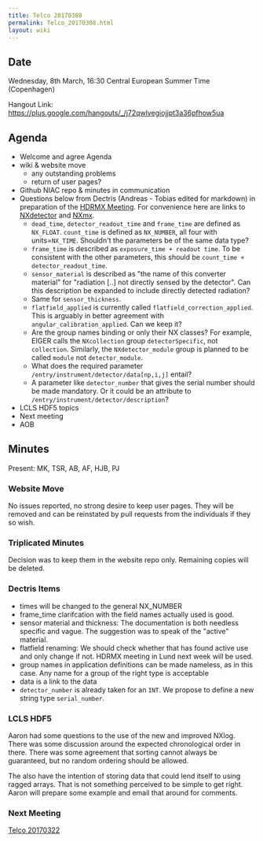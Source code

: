 ```yaml
---
title: Telco 20170308
permalink: Telco_20170308.html
layout: wiki
---
```


Date
----

Wednesday, 8th March, 16:30 Central European Summer Time (Copenhagen)

<!-- end of autogeneration -->

Hangout Link:
<https://plus.google.com/hangouts/_/j72qwlvegiojjpt3a36pfhow5ua>

Agenda
------

-   Welcome and agree Agenda
-   wiki & website move
    -   any outstanding problems
    -   return of user pages?
-   Github NIAC repo & minutes in communication
-   Questions below from Dectris (Andreas - Tobias edited for markdown) in preparation of the [HDRMX Meeting](https://indico.maxiv.lu.se/event/233/overview). For convenience here are links to [NXdetector](https://manual.nexusformat.org/classes/base_classes/NXdetector.html#nxdetector) and [NXmx](https://manual.nexusformat.org/classes/applications/NXmx.html#nxmx).
    *   `dead_time`, `detector_readout_time` and `frame_time` are defined as `NX_FLOAT`.  `count_time` is defined as `NX_NUMBER`, all four with units=`NX_TIME`.  Shouldn't the parameters be of the same data type?
    *   `frame_time` is described as `exposure_time + readout time`.  To be consistent with the other parameters, this should be `count_time + detector_readout_time`.
    *   `sensor_material` is described as "the name of this converter material" for "radiation [..] not directly sensed by the detector".  Can this description be expanded to include directly detected radiation?
    *   Same for `sensor_thickness`.
    *   `flatfield_applied` is currently called `flatfield_correction_applied`.  This is arguably in better agreement with `angular_calibration_applied`.  Can we keep it?
    *   Are the group names binding or only their NX classes?  For example, EIGER calls the `NXcollection` group `detectorSpecific`, not `collection`.  Similarly, the `NXdetector_module` group is planned to be called `module` not `detector_module`.
    *   What does the required parameter `/entry/instrument/detector/data[np,i,j]` entail?
    *   A parameter like `detector_number` that gives the serial number should be made mandatory.  Or it could be an attribute to `/entry/instrument/detector/description`?
-   LCLS HDF5 topics
-   Next meeting
-   AOB

Minutes
-------

Present: MK, TSR, AB, AF, HJB, PJ

### Website Move

No issues reported, no strong desire to keep user pages. They will be removed and can be reinstated by pull requests from the individuals if they so wish.

### Triplicated Minutes

Decision was to keep them in the website repo only. Remaining copies will be deleted.

### Dectris Items

* times will be changed to the general NX_NUMBER
* frame_time clarifcation with the field names actually used is good.
* sensor material and thickness: The documentation is both needless specific and vague. The suggestion was to speak of the "active" material.
* flatfield renaming: We should check whether that has found active use and only change if not. HDRMX meeting in Lund next week will be used.
* group names in application definitions can be made nameless, as in this case. Any name for a group of the right type is acceptable
* data is a link to the data
* `detector_number` is already taken for an `INT`. We propose to define a new string type `serial_number`.

### LCLS HDF5

Aaron had some questions to the use of the new and improved NXlog. There was some discussion around the expected chronological order in there.
There was some agreement that sorting cannot always be guaranteed, but no random ordering should be allowed.

The also have the intention of storing data that could lend itself to using ragged arrays. That is not something perceived to be simple to get right.
Aaron will prepare some example and email that around for comments.

### Next Meeting 
[Telco 20170322](Telco_20170322.html)




